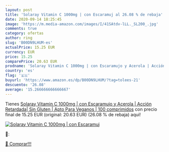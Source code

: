 ```yaml
---
layout: post
title: 'Solaray Vitamin C 1000mg | con Escaramuj al 26.08 % de rebaja'
date: 2020-09-14 18:25:45
image: 'https://m.media-amazon.com/images/I/41SAtdv-lLL._SL200_.jpg'
comments: true
category: ofertas
author: ring
slug: 'B00DN9LHUM-es'
actualPrice: 15.25 EUR
currency: EUR
price: 15.25
comparePrice: 20.63 EUR
prodname: 'Solaray Vitamin C 1000mg | con Escaramujo y Acerola | Acción Retardada| Sin Gluten | Apto Para Veganos | 100 comprimidos'
country: 'es'
flag: '🇪🇸'
buyurl: 'https://www.amazon.es/dp/B00DN9LHUM/?tag=tolees-21'
descuento: '26.08'
average: '15.266666666666667'
---
```


Tienes [Solaray Vitamin C 1000mg | con Escaramujo y Acerola | Acción Retardada| Sin Gluten | Apto Para Veganos | 100 comprimidos](https://www.amazon.es/dp/B00DN9LHUM/?tag=tolees-21) con precio final de  15.25 EUR (original: 20.63 EUR) (26.08 %  de rebaja) aqui!

[![Solaray Vitamin C 1000mg | con Escaramuj](https://m.media-amazon.com/images/I/41SAtdv-lLL._SL200_.jpg)](https://www.amazon.es/dp/B00DN9LHUM/?tag=tolees-21)

🔎:


[🛒 Comprar!!!](https://www.amazon.es/dp/B00DN9LHUM/?tag=tolees-21)
